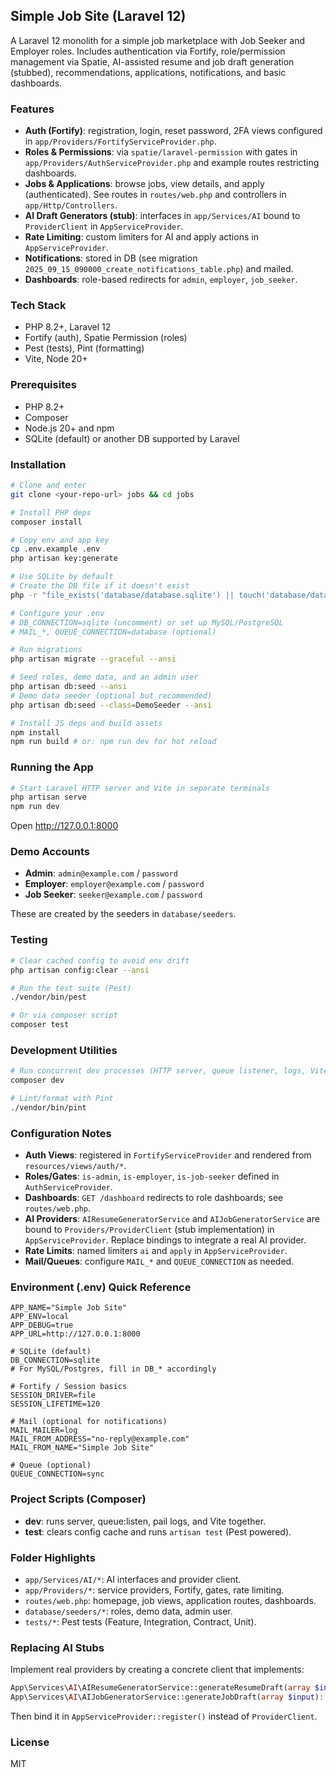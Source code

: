 ## Simple Job Site (Laravel 12)

A Laravel 12 monolith for a simple job marketplace with Job Seeker and Employer roles. Includes authentication via Fortify, role/permission management via Spatie, AI-assisted resume and job draft generation (stubbed), recommendations, applications, notifications, and basic dashboards.

### Features
- **Auth (Fortify)**: registration, login, reset password, 2FA views configured in `app/Providers/FortifyServiceProvider.php`.
- **Roles & Permissions**: via `spatie/laravel-permission` with gates in `app/Providers/AuthServiceProvider.php` and example routes restricting dashboards.
- **Jobs & Applications**: browse jobs, view details, and apply (authenticated). See routes in `routes/web.php` and controllers in `app/Http/Controllers`.
- **AI Draft Generators (stub)**: interfaces in `app/Services/AI` bound to `ProviderClient` in `AppServiceProvider`.
- **Rate Limiting**: custom limiters for AI and apply actions in `AppServiceProvider`.
- **Notifications**: stored in DB (see migration `2025_09_15_090000_create_notifications_table.php`) and mailed.
- **Dashboards**: role-based redirects for `admin`, `employer`, `job_seeker`.

### Tech Stack
- PHP 8.2+, Laravel 12
- Fortify (auth), Spatie Permission (roles)
- Pest (tests), Pint (formatting)
- Vite, Node 20+

### Prerequisites
- PHP 8.2+
- Composer
- Node.js 20+ and npm
- SQLite (default) or another DB supported by Laravel

### Installation
```bash
# Clone and enter
git clone <your-repo-url> jobs && cd jobs

# Install PHP deps
composer install

# Copy env and app key
cp .env.example .env
php artisan key:generate

# Use SQLite by default
# Create the DB file if it doesn't exist
php -r "file_exists('database/database.sqlite') || touch('database/database.sqlite');"

# Configure your .env
# DB_CONNECTION=sqlite (uncomment) or set up MySQL/PostgreSQL
# MAIL_*, QUEUE_CONNECTION=database (optional)

# Run migrations
php artisan migrate --graceful --ansi

# Seed roles, demo data, and an admin user
php artisan db:seed --ansi
# Demo data seeder (optional but recommended)
php artisan db:seed --class=DemoSeeder --ansi

# Install JS deps and build assets
npm install
npm run build # or: npm run dev for hot reload
```

### Running the App
```bash
# Start Laravel HTTP server and Vite in separate terminals
php artisan serve
npm run dev
```
Open http://127.0.0.1:8000

### Demo Accounts
- **Admin**: `admin@example.com` / `password`
- **Employer**: `employer@example.com` / `password`
- **Job Seeker**: `seeker@example.com` / `password`

These are created by the seeders in `database/seeders`.

### Testing
```bash
# Clear cached config to avoid env drift
php artisan config:clear --ansi

# Run the test suite (Pest)
./vendor/bin/pest

# Or via composer script
composer test
```

### Development Utilities
```bash
# Run concurrent dev processes (HTTP server, queue listener, logs, Vite)
composer dev

# Lint/format with Pint
./vendor/bin/pint
```

### Configuration Notes
- **Auth Views**: registered in `FortifyServiceProvider` and rendered from `resources/views/auth/*`.
- **Roles/Gates**: `is-admin`, `is-employer`, `is-job-seeker` defined in `AuthServiceProvider`.
- **Dashboards**: `GET /dashboard` redirects to role dashboards; see `routes/web.php`.
- **AI Providers**: `AIResumeGeneratorService` and `AIJobGeneratorService` are bound to `Providers/ProviderClient` (stub implementation) in `AppServiceProvider`. Replace bindings to integrate a real AI provider.
- **Rate Limits**: named limiters `ai` and `apply` in `AppServiceProvider`.
- **Mail/Queues**: configure `MAIL_*` and `QUEUE_CONNECTION` as needed.

### Environment (.env) Quick Reference
```env
APP_NAME="Simple Job Site"
APP_ENV=local
APP_DEBUG=true
APP_URL=http://127.0.0.1:8000

# SQLite (default)
DB_CONNECTION=sqlite
# For MySQL/Postgres, fill in DB_* accordingly

# Fortify / Session basics
SESSION_DRIVER=file
SESSION_LIFETIME=120

# Mail (optional for notifications)
MAIL_MAILER=log
MAIL_FROM_ADDRESS="no-reply@example.com"
MAIL_FROM_NAME="Simple Job Site"

# Queue (optional)
QUEUE_CONNECTION=sync
```

### Project Scripts (Composer)
- **dev**: runs server, queue:listen, pail logs, and Vite together.
- **test**: clears config cache and runs `artisan test` (Pest powered).

### Folder Highlights
- `app/Services/AI/*`: AI interfaces and provider client.
- `app/Providers/*`: service providers, Fortify, gates, rate limiting.
- `routes/web.php`: homepage, job views, application routes, dashboards.
- `database/seeders/*`: roles, demo data, admin user.
- `tests/*`: Pest tests (Feature, Integration, Contract, Unit).

### Replacing AI Stubs
Implement real providers by creating a concrete client that implements:
```php
App\Services\AI\AIResumeGeneratorService::generateResumeDraft(array $input): array
App\Services\AI\AIJobGeneratorService::generateJobDraft(array $input): array
```
Then bind it in `AppServiceProvider::register()` instead of `ProviderClient`.

### License
MIT
